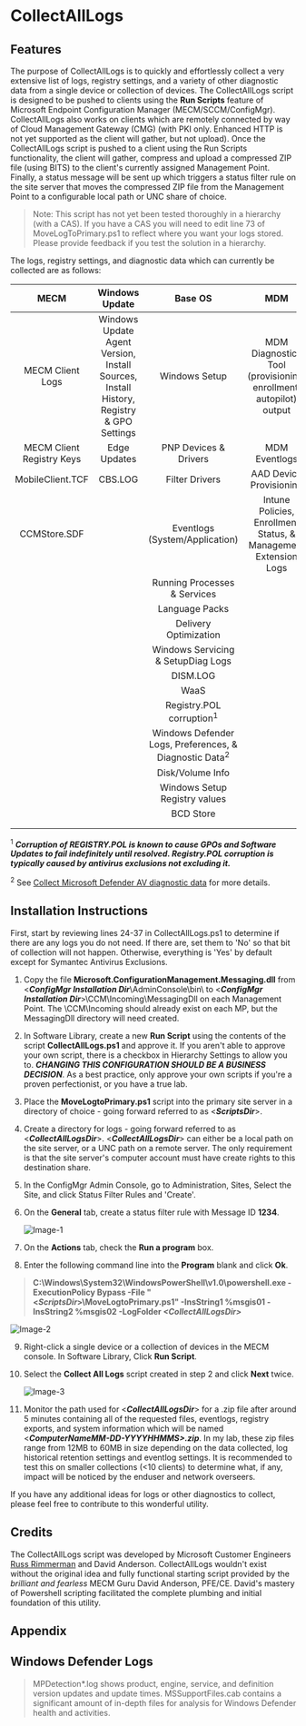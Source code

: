 # CollectAllLogs

## Features
The purpose of CollectAllLogs is to quickly and effortlessly collect a very extensive list of logs, registry settings, and a variety of other diagnostic data from a single device or collection of devices.  The CollectAllLogs script is designed to be pushed to clients using the **Run Scripts** feature of Microsoft Endpoint Configuration Manager (MECM/SCCM/ConfigMgr).  CollectAllLogs also works on clients which are remotely connected by way of Cloud Management Gateway (CMG) (with PKI only. Enhanced HTTP is not yet supported as the client will gather, but not upload). Once the CollectAllLogs script is pushed to a client using the Run Scripts functionality, the client will gather, compress and upload a compressed ZIP file (using BITS) to the client's currently assigned Management Point. Finally, a status message will be sent up which triggers a status filter rule on the site server that moves the compressed ZIP file from the Management Point to a configurable local path or UNC share of choice.

>Note: This script has not yet been tested thoroughly in a hierarchy (with a CAS).  If you have a CAS you will need to edit line 73 of MoveLogToPrimary.ps1 to reflect where you want your logs stored. Please provide feedback if you test the solution in a hierarchy.

The logs, registry settings, and diagnostic data which can currently be collected are as follows:

| MECM | Windows Update | Base OS |        MDM       |    Office365   |3rd Party|
|:-------------:|:----------------:|:-------------:|:------------------:|:-----------:|:---------:|
|MECM Client Logs|Windows Update Agent Version, Install Sources, Install History, Registry & GPO Settings|Windows Setup|MDM Diagnostics Tool \(provisioning, enrollment, autopilot\) output|OneDrive Logs|Symantec Antivirus Exclusions|
|MECM Client Registry Keys|Edge Updates|PNP Devices & Drivers|MDM Eventlogs | | | |
|MobileClient.TCF|CBS.LOG         |Filter Drivers|AAD Device Provisioning | | |
|CCMStore.SDF ||Eventlogs (System/Application)|Intune Policies, Enrollment Status, & Management Extension Logs| | |
|             | |Running Processes & Services|| | |
|             ||Language Packs|| | |
|             |                |Delivery Optimization||||
|             |                |Windows Servicing & SetupDiag Logs| | | |
|             |                |DISM.LOG   | | | |
|             |                |WaaS | | | |
|             |                |Registry.POL corruption<sup>1</sup> | | | |
|             |                |Windows Defender Logs, Preferences, & Diagnostic Data<sup>2</sup> | | | |
|             |                |Disk/Volume Info| | | |
|             |                |Windows Setup Registry values| | | | 
|             |                |BCD Store| | | |
|             |                || | | |
|             |                || | | |


<sup>1</sup> ***Corruption of REGISTRY.POL is known to cause GPOs and Software Updates to fail indefinitely until resolved. Registry.POL corruption is typically caused by antivirus exclusions not excluding it.***

<sup>2</sup> See [Collect Microsoft Defender AV diagnostic data](https://docs.microsoft.com/en-us/windows/security/threat-protection/microsoft-defender-antivirus/collect-diagnostic-data) for more details.

## Installation Instructions

First, start by reviewing lines 24-37 in CollectAllLogs.ps1 to determine if there are any logs you do not need.  If there are, set them to 'No' so that bit of collection will not happen.  Otherwise, everything is 'Yes' by default except for Symantec Antivirus Exclusions.

1. Copy the file **Microsoft.ConfigurationManagement.Messaging.dll** from \<***ConfigMgr Installation Dir***\AdminConsole\bin\ to \<***ConfigMgr Installation Dir***\>\CCM\Incoming\MessagingDll on each Management Point. The \CCM\Incoming should already exist on each MP, but the MessagingDll directory will need created.
2. In Software Library, create a new **Run Script** using the contents of the script **CollectAllLogs.ps1** and approve it. If you aren't able to approve your own script, there is a checkbox in Hierarchy Settings to allow you to. ***CHANGING THIS CONFIGURATION SHOULD BE A BUSINESS DECISION***. As a best practice, only approve your own scripts if you're a proven perfectionist, or you have a true lab.
3. Place the **MoveLogtoPrimary.ps1** script into the primary site server in a directory of choice - going forward referred to as \<***ScriptsDir***\>.
4. Create a directory for logs - going forward referred to as \<***CollectAllLogsDir***\>.  \<***CollectAllLogsDir***\> can either be a local path on the site server, or a UNC path on a remote server. The only requirement is that the site server's computer account must have create rights to this destination share.
5. In the ConfigMgr Admin Console, go to Administration, Sites, Select the Site, and click Status Filter Rules and 'Create'.  
6. On the **General** tab, create a status filter rule with Message ID **1234**.

   ![Image-1](https://rimcoblob.blob.core.windows.net/blogimg/CollectAllLogs/img1.png "Image-1")

7. On the **Actions** tab, check the **Run a program** box.
8. Enter the following command line into the **Program** blank and click **Ok**.

  > **C:\Windows\System32\WindowsPowerShell\v1.0\powershell.exe -ExecutionPolicy Bypass -File "\<***ScriptsDir***\>\MoveLogtoPrimary.ps1" -InsString1 %msgis01 -InsString2 %msgis02 -LogFolder ***\<CollectAllLogsDir\>*****


   ![Image-2](https://rimcoblob.blob.core.windows.net/blogimg/CollectAllLogs/img5.png "Image-2")

9. Right-click a single device or a collection of devices in the MECM console. In Software Library, Click **Run Script**.
10. Select the **Collect All Logs** script created in step 2 and click **Next** twice.

    ![Image-3](https://rimcoblob.blob.core.windows.net/blogimg/CollectAllLogs/img2.png "Image-3")

10. Monitor the path used for \<***CollectAllLogsDir***\> for a .zip file after around 5 minutes containing all of the requested files, eventlogs, registry exports, and system information which will be named \<***ComputerNameMM-DD-YYYYHHMMS\>.zip***.  In my lab, these zip files range from 12MB to 60MB in size depending on the data collected, log historical retention settings and eventlog settings.  It is recommended to test this on smaller collections (<10 clients) to determine what, if any, impact will be noticed by the enduser and network overseers.

If you have any additional ideas for logs or other diagnostics to collect, please feel free to contribute to this wonderful utility.

## Credits
The CollectAllLogs script was developed by Microsoft Customer Engineers [Russ Rimmerman](mailto://russ.rimmerman@microsoft.com) and David Anderson. CollectAllLogs wouldn't exist without the original idea and fully functional starting script provided by the *brilliant and fearless* MECM Guru David Anderson, PFE/CE.  David's mastery of Powershell scripting facilitated the complete plumbing and initial foundation of this utility.

## Appendix
## Windows Defender Logs

>MPDetection*.log shows product, engine, service, and definition version updates and update times.
>MSSupportFiles.cab contains a significant amount of in-depth files for analysis for Windows Defender health and activities.
